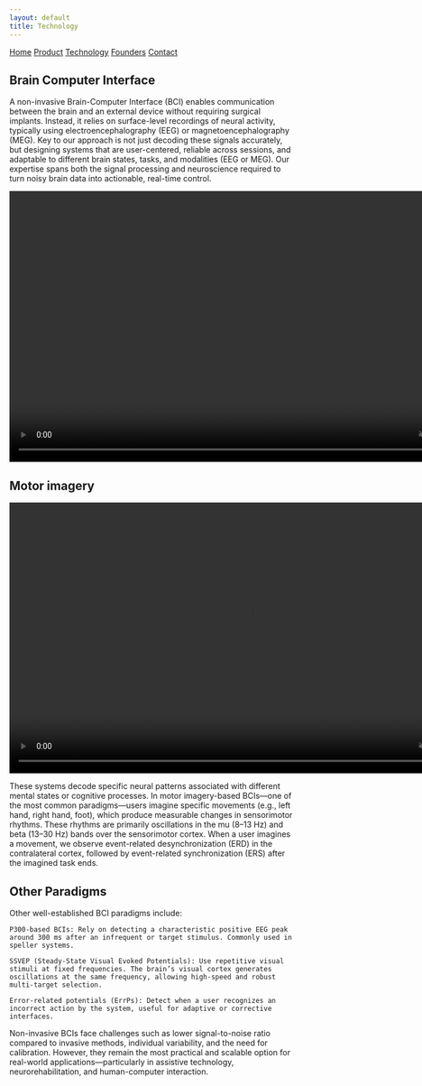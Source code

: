 ```yaml
---
layout: default
title: Technology
---
```


<div class="background">
  <div class="nav-links">
    <a href="{{ site.baseurl }}/index_en.html">Home</a>
    <a href="{{ site.baseurl }}/about_en.html">Product</a>
    <a href="{{ site.baseurl }}/projects_en.html">Technology</a>
    <a href="{{ site.baseurl }}/gallery_en.html">Founders</a>
    <a href="{{ site.baseurl }}/contact_en.html">Contact</a>
  </div>

  <div class="container_techno">
  <div class="text-box_techno">
    <h2>Brain Computer Interface</h2>
    <p>
      A non-invasive Brain-Computer Interface (BCI) enables communication between the brain and an external device without requiring surgical implants. Instead, it relies on surface-level recordings of neural activity, typically using electroencephalography (EEG) or magnetoencephalography (MEG).
      Key to our approach is not just decoding these signals accurately, but designing systems that are user-centered, reliable across sessions, and adaptable to different brain states, tasks, and modalities (EEG or MEG). Our expertise spans both the signal processing and neuroscience required to turn noisy brain data into actionable, real-time control.
    </p>
  </div>

  <video src="{{ site.baseurl }}/assets/video/BCI_explication.mp4" type="video/mp4" width="854"
  height="480" autoplay muted loop playsinline>></video>

</div>


<div class="container_techno">
  <div class="text-box_techno">
    <h2>Motor imagery</h2>
    <video src="{{ site.baseurl }}/assets/video/MI_anim.mp4" type="video/mp4" width="854"
  height="480" autoplay muted loop playsinline>></video>
    <p>
      These systems decode specific neural patterns associated with different mental states or cognitive processes. In motor imagery-based BCIs—one of the most common paradigms—users imagine specific movements (e.g., left hand, right hand, foot), which produce measurable changes in sensorimotor rhythms. These rhythms are primarily oscillations in the mu (8–13 Hz) and beta (13–30 Hz) bands over the sensorimotor cortex. When a user imagines a movement, we observe event-related desynchronization (ERD) in the contralateral cortex, followed by event-related synchronization (ERS) after the imagined task ends.
    </p>
  </div>

</div>


  <section class="main-section scroll-animate hideable-section">
  <h1 class="fancy-text_techno">Other Paradigms</h1>
    <p class="big-desc_techno">
Other well-established BCI paradigms include:

    P300-based BCIs: Rely on detecting a characteristic positive EEG peak around 300 ms after an infrequent or target stimulus. Commonly used in speller systems.

    SSVEP (Steady-State Visual Evoked Potentials): Use repetitive visual stimuli at fixed frequencies. The brain’s visual cortex generates oscillations at the same frequency, allowing high-speed and robust multi-target selection.

    Error-related potentials (ErrPs): Detect when a user recognizes an incorrect action by the system, useful for adaptive or corrective interfaces.

Non-invasive BCIs face challenges such as lower signal-to-noise ratio compared to invasive methods, individual variability, and the need for calibration. However, they remain the most practical and scalable option for real-world applications—particularly in assistive technology, neurorehabilitation, and human-computer interaction.
</p>

   </section>


</div>

